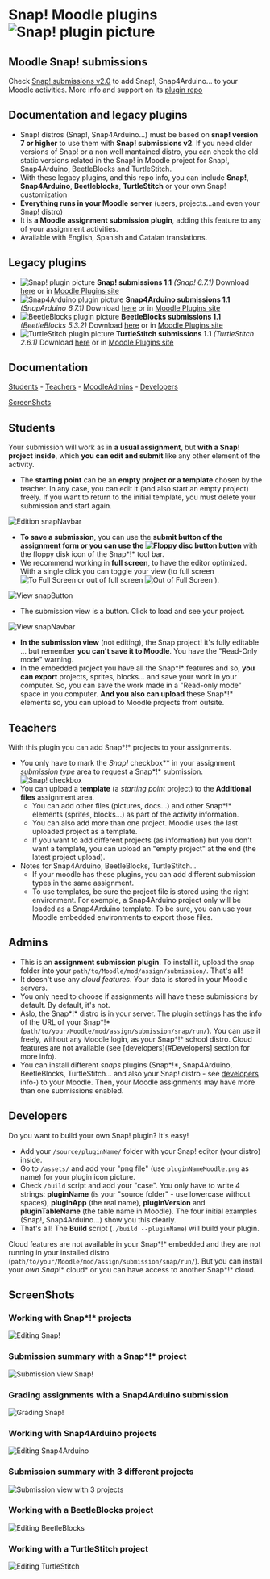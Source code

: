 # Snap! Moodle plugins ![Snap! plugin picture](assets/snapMoodle.png)

## Moodle Snap! submissions

Check [Snap! submissions v2.0](https://moodle.org/plugins/assignsubmission_snap) to add Snap!, Snap4Arduino... to your Moodle activities.
More info and support on its [plugin repo](https://github.com/jguille2/moodle-assignsubmission_snap)

## Documentation and legacy plugins
- Snap! distros (Snap!, Snap4Arduino...) must be based on **snap! version 7 or higher** to use them with **Snap! submissions v2**. If you need older versions of Snap! or a non well mantained distro, you can check the old static versions related in the Snap! in Moodle project for Snap!, Snap4Arduino, BeetleBlocks and TurtleStitch.
- With these legacy plugins, and this repo info, you can include **Snap!**, **Snap4Arduino**, **Beetleblocks**, **TurtleStitch** or your own Snap! customization
- **Everything runs in your Moodle server** (users, projects...and even your Snap! distro)
- It is **a Moodle assignment submission plugin**, adding this feature to any of your assignment activities.
- Available with English, Spanish and Catalan translations.

## Legacy plugins
- ![Snap! plugin picture](assets/snapMoodle.png)  **Snap! submissions 1.1** _(Snap! 6.7.1)_ Download [here](https://github.com/jguille2/SnapInMoodle/releases/download/v1.1/snap.zip) or in [Moodle Plugins site](https://moodle.org/plugins/assignsubmission_snap) 
- ![Snap4Arduino plugin picture](assets/snap4arduinoMoodle.png)  **Snap4Arduino submissions 1.1** _(SnapArduino 6.7.1)_ Download [here](https://github.com/jguille2/SnapInMoodle/releases/download/v1.1/snap4arduino.zip) or in [Moodle Plugins site](https://moodle.org/plugins/assignsubmission_snap4arduino)
- ![BeetleBlocks plugin picture](assets/beetleblocksMoodle.png)  **BeetleBlocks submissions 1.1** _(BeetleBlocks 5.3.2)_ Download [here](https://github.com/jguille2/SnapInMoodle/releases/download/v1.1/beetleblocks.zip) or in [Moodle Plugins site](https://moodle.org/plugins/assignsubmission_beetleblocks)
- ![TurtleStitch plugin picture](assets/turtlestitchMoodle.png)  **TurtleStitch submissions 1.1** _(TurtleStitch 2.6.1)_ Download [here](https://github.com/jguille2/SnapInMoodle/releases/download/v1.1/turtlestitch.zip) or in [Moodle Plugins site](https://moodle.org/plugins/assignsubmission_turtlestitch) 

## Documentation

[Students](#students) - [Teachers](#teachers) - [MoodleAdmins](#admins) - [Developers](#developers)

[ScreenShots](#screenshots)

## Students

Your submission will work as in **a usual assignment**, but **with a Snap! project inside**, which **you can edit and submit** like any other element of the activity.
- The **starting point** can be an **empty project or a template** chosen by the teacher. In any case, you can edit it (and also start an empty project) freely. If you want to return to the initial template, you must delete your submission and start again.

![Edition snapNavbar](docs/snapNavBarEdit.png)
- **To save a submission**, you can use the **submit button of the assignment form or you can use the  ![Floppy disc button](docs/snapFloppyDisc.png)  button** with the floppy disk icon of the Snap*!* tool bar.
- We recommend working in **full screen**, to have the editor optimized. With a single click you can toggle your view (to full screen  ![To Full Screen](docs/snapToFullScreen.png)  or out of full screen  ![Out of Full Screen](docs/snapOutOfFullScreen.png) ).

![View snapButton](docs/snapButton.png)
- The submission view is a button. Click to load and see your project.

![View snapNavbar](docs/snapNavBarReadOnly.png)
- **In the submission view** (not editing), the Snap project! it's fully editable ... but remember **you can't save it to Moodle**. You have the "Read-Only mode" warning.
- In the embedded project you have all the Snap*!* features and so, **you can export** projects, sprites, blocks... and save your work in your computer. So, you can save the work made in a "Read-only mode" space in you computer. **And you also can upload** these Snap*!* elements so, you can upload to Moodle projects from outsite.

## Teachers

With this plugin you can add Snap*!* projects to your assignments.

- You only have to mark the **Snap*!* checkbox** in your assignment *submission type* area to request a Snap*!* submission.  ![Snap! checkbox](docs/snapCheckbox.png)
- You can upload a **template** (a *starting point* project) to the **Additional files** assignment area.
  - You can add other files (pictures, docs...) and other Snap*!* elements (sprites, blocks...) as part of the activity information.
  - You can also add more than one project. Moodle uses the last uploaded project as a template.
  - If you want to add different projects (as information) but you don't want a template, you can upload an "empty project" at the end (the latest project upload).
- Notes for Snap4Arduino, BeetleBlocks, TurtleStitch...
  - If your moodle has these plugins, you can add different submission types in the same assignment.
  - To use templates, be sure the project file is stored using the right environment. For exemple, a Snap4Arduino project only will be loaded as a Snap4Arduino template. To be sure, you can use your Moodle embedded environments to export those files.

## Admins

- This is an **assignment submission plugin**. To install it, upload the `snap` folder into your `path/to/Moodle/mod/assign/submission/`. That's all!
- It doesn't use any *cloud features*. Your data is stored in your Moodle servers.
- You only need to choose if assignments will have these submissions by default. By default, it's not.
- Aslo, the Snap*!* distro is in your server. The plugin settings has the info of the URL of your Snap*!* (`path/to/your/Moodle/mod/assign/submission/snap/run/`). You can use it freely, without any Moodle login, as your Snap*!* school distro. Cloud features are not available (see [developers](#Developers] section for more info).
- You can install different *snaps* plugins (Snap*!*, Snap4Arduino, BeetleBlocks, TurtleStitch... and also your Snap! distro - see [developers](#Developers) info-) to your Moodle. Then, your Moodle assignments may have more than one submissions enabled.

## Developers

Do you want to build your own Snap! plugin? It's easy!
- Add your `/source/pluginName/` folder with your Snap! editor (your distro) inside.
- Go to `/assets/` and add your "png file" (use `pluginNameMoodle.png` as name) for your plugin icon picture.
- Check `/build` script and add your "case". You only have to write 4 strings: **pluginName** (is your "source folder" - use lowercase without spaces), **pluginApp** (the real name), **pluginVersion** and **pluginTableName** (the table name in Moodle). The four initial examples (Snap!, Snap4Arduino...) show you this clearly.
- That's all! The **Build** script (`./build --pluginName`) will build your plugin.

Cloud features are not available in your Snap*!* embedded and they are not running in your installed distro (`path/to/your/Moodle/mod/assign/submission/snap/run/`). But you can install your *own Snap*!* cloud* or you can have access to another Snap*!* cloud.

## ScreenShots
### Working with Snap*!* projects
![Editing Snap!](docs/pluginSnap1.png)
### Submission summary with a Snap*!* project
![Submission view Snap!](docs/pluginSnap2.png)
### Grading assignments with a Snap4Arduino submission
![Grading Snap!](docs/pluginSnap4Arduino3.png)
### Working with Snap4Arduino projects
![Editing Snap4Arduino](docs/pluginSnap4Arduino1.png)
### Submission summary with 3 different projects
![Submission view with 3 projects](docs/plugin3Snaps2.png)
### Working with a BeetleBlocks project
![Editing BeetleBlocks](docs/pluginBeetleBlocks1.png)
### Working with a TurtleStitch project
![Editing TurtleStitch](docs/pluginTurtleStitch1.png)
